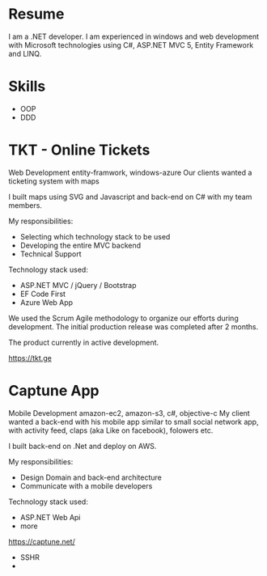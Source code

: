 # Resume

I am a .NET developer.
I am experienced in windows and web development with Microsoft technologies using C#, ASP.NET MVC 5, Entity Framework and LINQ.

# Skills
  - OOP 
  - DDD
  
# TKT - Online Tickets

Web Development entity-framwork, windows-azure
Our clients wanted a ticketing system with maps

I built maps using SVG and Javascript and back-end on C# with my team members.

My responsibilities:
- Selecting which technology stack to be used
- Developing the entire MVC backend
- Technical Support

Technology stack used:
- ASP.NET MVC / jQuery / Bootstrap
- EF Code First
- Azure Web App

We used the Scrum Agile methodology to organize our efforts during development. The initial production release was completed after 2 months.

The product currently in active development.

https://tkt.ge

# Captune App

Mobile Development amazon-ec2, amazon-s3, c#, objective-c
My client wanted a back-end with his mobile app similar to small social network app, with activity feed, claps (aka Like on facebook), folowers etc.

I built back-end on .Net and deploy on AWS.

My responsibilities:
- Design Domain and back-end architecture
- Communicate with a mobile developers

Technology stack used:
- ASP.NET Web Api
- more

https://captune.net/


- SSHR
- 

